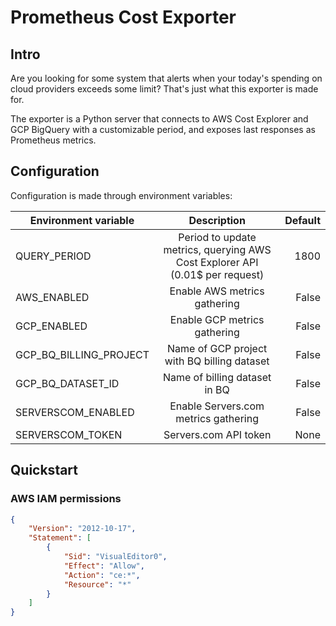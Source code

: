 # Prometheus Cost Exporter

## Intro

Are you looking for some system that alerts when your today's spending on cloud providers exceeds some limit?  That's just what this exporter is made for.

The exporter is a Python server that connects to AWS Cost Explorer and GCP BigQuery with a customizable period, and exposes last responses as Prometheus metrics.

## Configuration

Configuration is made through environment variables:

| Environment variable        | Description           | Default  |
| ------------- |:-------------:| -----:|
| QUERY_PERIOD      | Period to update metrics, querying AWS Cost Explorer API (0.01$ per request) | 1800 |
| AWS_ENABLED | Enable AWS metrics gathering      |   False |
| GCP_ENABLED | Enable GCP metrics gathering      |   False |
| GCP_BQ_BILLING_PROJECT | Name of GCP project with BQ billing dataset      |   False |
| GCP_BQ_DATASET_ID | Name of billing dataset in BQ      |   False |
| SERVERSCOM_ENABLED | Enable Servers.com metrics gathering      |   False |
| SERVERSCOM_TOKEN | Servers.com API token      |   None |

## Quickstart

### AWS IAM permissions

```json
{
    "Version": "2012-10-17",
    "Statement": [
        {
            "Sid": "VisualEditor0",
            "Effect": "Allow",
            "Action": "ce:*",
            "Resource": "*"
        }
    ]
}
```
